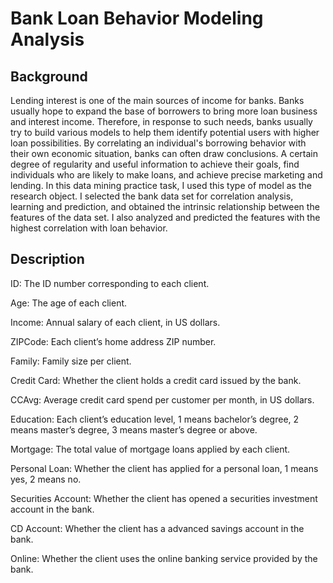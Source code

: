# Bank Loan Behavior Modeling Analysis
## Background
Lending interest is one of the main sources of income for banks. Banks usually hope to expand the base of borrowers to bring more loan business and interest income. Therefore, in response to such needs, banks usually try to build various models to help them identify potential users with higher loan possibilities. By correlating an individual's borrowing behavior with their own economic situation, banks can often draw conclusions. A certain degree of regularity and useful information to achieve their goals, find individuals who are likely to make loans, and achieve precise marketing and lending. In this data mining practice task, I used this type of model as the research object. I selected the bank data set for correlation analysis, learning and prediction, and obtained the intrinsic relationship between the features of the data set. I also analyzed and predicted the features with the highest correlation with loan behavior.
## Description
ID: The ID number corresponding to each client.

Age: The age of each client.  

Income: Annual salary of each client, in US dollars.  

ZIPCode: Each client’s home address ZIP number.  

Family: Family size per client.  

Credit Card: Whether the client holds a credit card issued by the bank.

CCAvg: Average credit card spend per customer per month, in US dollars.  

Education: Each client’s education level, 1 means bachelor’s degree, 2 means master’s degree, 3 means master’s degree or above.  

Mortgage: The total value of mortgage loans applied by each client.

Personal Loan: Whether the client has applied for a personal loan, 1 means yes, 2 means no.

Securities Account: Whether the client has opened a securities investment account in the bank.

CD Account: Whether the client has a advanced savings account in the bank.

Online: Whether the client uses the online banking service provided by the bank.
